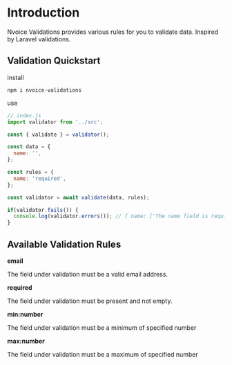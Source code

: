 # Introduction

Nvoice Validations provides various rules for you to validate data. Inspired by Laravel validations.

## Validation Quickstart

install

``npm i nvoice-validations``

use

```javascript
// index.js
import validator from '../src';

const { validate } = validator();

const data = {
  name: '',
};

const rules = {
  name: 'required',
};

const validator = await validate(data, rules);

if(validator.fails()) {
  console.log(validator.errors()); // { name: ['The name field is required.' ]}
}

```

## Available Validation Rules

**email**

The field under validation must be a valid email address.

**required**

The field under validation must be present and not empty.

**min:number**

The field under validation must be a minimum of specified number

**max:number**

The field under validation must be a maximum of specified number
